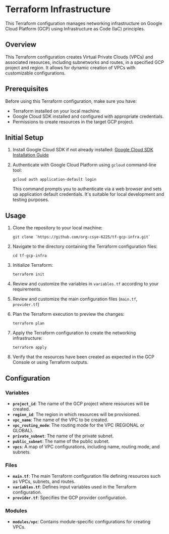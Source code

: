 # Terraform Infrastructure

This Terraform configuration manages networking infrastructure on Google Cloud Platform (GCP) using Infrastructure as Code (IaC) principles.

## Overview

This Terraform configuration creates Virtual Private Clouds (VPCs) and associated resources, including subnetworks and routes, in a specified GCP project and region. It allows for dynamic creation of VPCs with customizable configurations.

## Prerequisites

Before using this Terraform configuration, make sure you have:

- Terraform installed on your local machine.
- Google Cloud SDK installed and configured with appropriate credentials.
- Permissions to create resources in the target GCP project.

## Initial Setup

1. Install Google Cloud SDK if not already installed: [Google Cloud SDK Installation Guide](https://cloud.google.com/sdk/docs/install)
   
2. Authenticate with Google Cloud Platform using `gcloud` command-line tool:
   
    ```
    gcloud auth application-default login
    ```

    This command prompts you to authenticate via a web browser and sets up application default credentials. It's suitable for local development and testing purposes.

## Usage

1. Clone the repository to your local machine:

    ```
    git clone `https://github.com/org-csye-6225/tf-gcp-infra.git`
    ```

2. Navigate to the directory containing the Terraform configuration files:

    ```
    cd tf-gcp-infra
    ```

3. Initialize Terraform:

    ```
    terraform init
    ```

4. Review and customize the variables in `variables.tf` according to your requirements.

5. Review and customize the main configuration files (`main.tf`, `provider.tf`)

6. Plan the Terraform execution to preview the changes:

    ```
    terraform plan
    ```

7. Apply the Terraform configuration to create the networking infrastructure:

    ```
    terraform apply
    ```

8. Verify that the resources have been created as expected in the GCP Console or using Terraform outputs.

## Configuration

### Variables

- **`project_id`**: The name of the GCP project where resources will be created.
- **`region_id`**: The region in which resources will be provisioned.
- **`vpc_name`**: The name of the VPC to be created.
- **`vpc_routing_mode`**: The routing mode for the VPC (REGIONAL or GLOBAL).
- **`private_subnet`**: The name of the private subnet.
- **`public_subnet`**: The name of the public subnet.
- **`vpcs`**: A map of VPC configurations, including name, routing mode, and subnets.

### Files

- **`main.tf`**: The main Terraform configuration file defining resources such as VPCs, subnets, and routes.
- **`variables.tf`**: Defines input variables used in the Terraform configuration.
- **`provider.tf`**: Specifies the GCP provider configuration.

### Modules
- **`modules/vpc`**: Contains module-specific configurations for creating VPCs.
